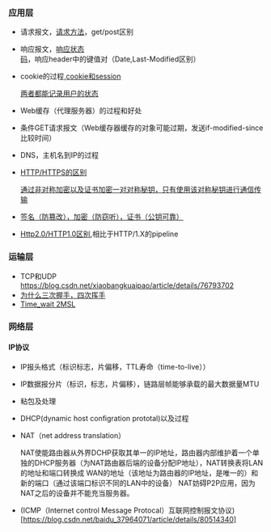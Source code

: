 ### 应用层
* 请求报文，[请求方法](https://www.cnblogs.com/foodoir/p/5911099.html)，get/post区别
* 响应报文，[响应状态码](http://www.runoob.com/http/http-status-codes.html)，响应header中的键值对（Date,Last-Modified区别）
* cookie的过程,[cookie和session](https://blog.csdn.net/liyifan687/article/details/80077928)

  [两者都能记录用户的状态](https://www.cnblogs.com/xxtalhr/p/9053906.html)
* Web缓存（代理服务器）的过程和好处
* 条件GET请求报文（Web缓存器缓存的对象可能过期，发送if-modified-since比较时间）
* DNS，主机名到IP的过程
* [HTTP/HTTPS的区别](https://www.cnblogs.com/wqhwe/p/5407468.html)

  [通过非对称加密以及证书加密一对对称秘钥，只有使用该对称秘钥进行通信传输](https://blog.csdn.net/a407479/article/details/80634789)
* [签名（防篡改），加密（防窃听），证书（公钥可靠）](https://www.cnblogs.com/Caersi/p/6720789.html)
* [Http2.0/HTTP1.0区别](https://www.cnblogs.com/frankyou/p/6145485.html),相比于HTTP/1.X的pipeline


### 运输层
* TCP和UDP   https://blog.csdn.net/xiaobangkuaipao/article/details/76793702
* [为什么三次握手，四次挥手](https://www.zhihu.com/question/24853633)
* [Time_wait 2MSL](https://elf8848.iteye.com/blog/1739571)
### 网络层
#### IP协议
* IP报头格式（标识标志，片偏移，TTL寿命（time-to-live））
* IP数据报分片（标识，标志，片偏移），链路层帧能够承载的最大数据量MTU
* 粘包及处理
* DHCP(dynamic host configration prototal)以及过程
* NAT（net address translation）
 
  NAT使能路由器从外界DCHP获取其单一的IP地址，路由器内部维护着一个单独的DHCP服务器（为NAT路由器后端的设备分配IP地址），NAT转换表将LAN的地址和端口转换成   WAN的地址（该地址为路由器的IP地址，是唯一的）和新的端口（通过该端口标识不同的LAN中的设备）
  NAT妨碍P2P应用，因为NAT之后的设备并不能充当服务器。
* (ICMP（Internet control Message Protocal）互联网控制报文协议)[https://blog.csdn.net/baidu_37964071/article/details/80514340]


